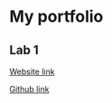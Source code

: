 # My portfolio

## Lab 1
[Website link](https://TiboMertens.github.io)

[Github link](https://github.com/TiboMertens/TiboMertens.github.io)
